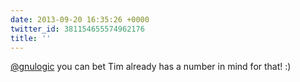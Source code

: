 ```yaml
---
date: 2013-09-20 16:35:26 +0000
twitter_id: 381154655574962176
title: ''
---
```




[@gnulogic](https://twitter.com/gnulogic) you can bet Tim already has a number in mind for that! :)

